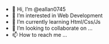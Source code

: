 - 👋 Hi, I’m @eallan0745
- 👀 I’m interested in Web Development
- 🌱 I’m currently learning Html/Css/Js
- 💞️ I’m looking to collaborate on ...
- 📫 How to reach me ...

<!---
eallan0745/eallan0745 is a ✨ special ✨ repository because its `README.md` (this file) appears on your GitHub profile.
You can click the Preview link to take a look at your changes.
--->
